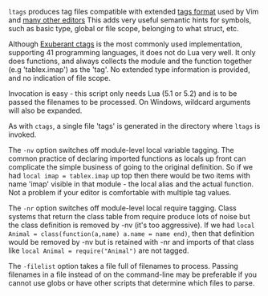 `ltags` produces tag files compatible with extended [tags format](http://ctags.sourceforge.net/FORMAT)
used by Vim and [many other editors](http://en.wikipedia.org/wiki/Ctags#Editors_that_support_ctags)
This adds very useful semantic hints for symbols, such as basic type, global or file scope, belonging to what
struct, etc.

Although [Exuberant ctags](http://ctags.sourceforge.net/) is the most commonly used implementation, supporting
41 programming languages, it does not do Lua very well.  It only does functions, and always collects the module
and the function together (e.g 'tablex.imap') as the 'tag'.  No extended type information is provided, and no
indication of file scope.

Invocation is easy - this script only needs Lua (5.1 or 5.2) and is to be passed the filenames to be processed.
On Windows, wildcard arguments will also be expanded.

As with `ctags`, a single file 'tags' is generated in the directory where `ltags` is invoked.

The `-nv` option switches off module-level local variable tagging. 
The common practice of declaring imported functions as locals up front can complicate 
the simple business of going to the original definition.  So if we had `local imap = tablex.imap` up
top then there would be two items with name 'imap' visible in that module - the local alias
and the actual function.  Not a problem if your editor is comfortable with multiple tag values.

The `-nr` option switches off module-level local require tagging.
Class systems that return the class table from require produce lots of noise but the class definition is
removed by -nv (it's too aggressive). If we had `local Animal = class(function(a,name) a.name = name end)`,
then that definition would be removed by -nv but is retained with -nr and imports of that class like `local
Animal = require("Animal")` are not tagged.

The `-filelist` option takes a file full of filenames to process.
Passing filenames in a file instead of on the command-line may be preferable if you cannot use globs or have
other scripts that determine which files to parse.
